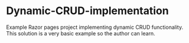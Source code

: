 # Dynamic-CRUD-implementation
Example Razor pages project implementing dynamic CRUD functionality. This solution is a very basic example so the author can learn.
